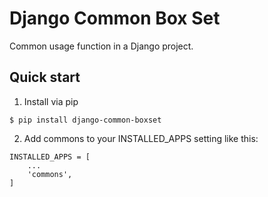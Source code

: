 # Django Common Box Set

Common usage function in a Django project.

## Quick start

1. Install via pip
```
$ pip install django-common-boxset
```

2. Add commons to your INSTALLED_APPS setting like this:
```
INSTALLED_APPS = [
    ...
    'commons',
]
```